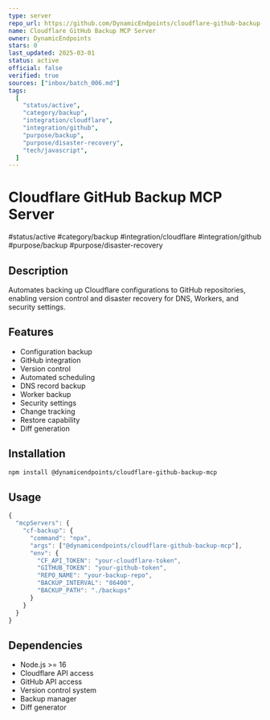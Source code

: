 ```yaml
--- 
type: server
repo_url: https://github.com/DynamicEndpoints/cloudflare-github-backup-mcp
name: Cloudflare GitHub Backup MCP Server
owner: DynamicEndpoints
stars: 0
last_updated: 2025-03-01
status: active
official: false
verified: true
sources: ["inbox/batch_006.md"]
tags:
  [
    "status/active",
    "category/backup",
    "integration/cloudflare",
    "integration/github",
    "purpose/backup",
    "purpose/disaster-recovery",
    "tech/javascript",
  ]
---
```


# Cloudflare GitHub Backup MCP Server

#status/active #category/backup #integration/cloudflare #integration/github #purpose/backup #purpose/disaster-recovery

## Description

Automates backing up Cloudflare configurations to GitHub repositories, enabling version control and disaster recovery for DNS, Workers, and security settings.

## Features

- Configuration backup
- GitHub integration
- Version control
- Automated scheduling
- DNS record backup
- Worker backup
- Security settings
- Change tracking
- Restore capability
- Diff generation

## Installation

```bash
npm install @dynamicendpoints/cloudflare-github-backup-mcp
```

## Usage

```javascript
{
  "mcpServers": {
    "cf-backup": {
      "command": "npx",
      "args": ["@dynamicendpoints/cloudflare-github-backup-mcp"],
      "env": {
        "CF_API_TOKEN": "your-cloudflare-token",
        "GITHUB_TOKEN": "your-github-token",
        "REPO_NAME": "your-backup-repo",
        "BACKUP_INTERVAL": "86400",
        "BACKUP_PATH": "./backups"
      }
    }
  }
}
```

## Dependencies

- Node.js >= 16
- Cloudflare API access
- GitHub API access
- Version control system
- Backup manager
- Diff generator